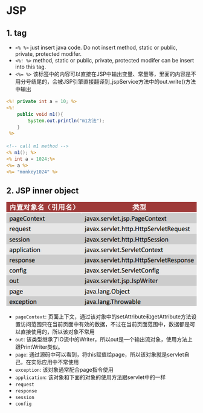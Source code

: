 # JSP

## 1. tag

-   `<% %>` just insert java code. Do not insert method, static or public, private, protected modifer.
-   `<%! %>` method, static or public, private, protected modifer can be insert into this tag.
-   `<%= %>` 该标签中的内容可以直接在JSP中输出变量、常量等，里面的内容是不用分号结尾的，会被JSP引擎直接翻译到_jspService方法中的out.write()方法中输出

```jsp
<%! private int a = 10; %>
<%! 
    public void m1(){
        System.out.println("m1方法");
    }
 %>

<!-- call m1 method -->
<% m1(); %> 
<% int a = 1024;%>
<%= a %>
<%= "monkey1024" %>
```

## 2. JSP inner object

![jsp内置对象](./images/JSP内置对象的类型.png)

-   `pageContext`: 页面上下文，通过该对象中的setAttribute和getAttribute方法设置访问范围只在当前页面中有效的数据，不过在当前页面范围中，数据都是可以直接使用的，所以该对象不常用
-   `out`: 该类型继承了IO流中的Writer，所以out是一个输出流对象，使用方法上跟PrintWriter类似。
-   `page`: 通过源码中可以看到，将this赋值给page，所以该对象就是servlet自己，在实际应用中不常使用
-   `exception`: 该对象通常配合page指令使用
-   `application`: 该对象和下面的对象的使用方法跟servlet中的一样
-   `request`
-   `response`
-   `session`
-   `config`